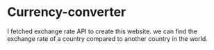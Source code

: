 # Currency-converter
I fetched exchange rate API to create this website. we can find the exchange rate of a country compared to another country in the world.
